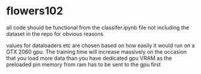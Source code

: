# flowers102
 
all code should be functional from the classifer.ipynb file
not including the dataset in the repo for obvious reasons

values for dataloaders etc are chosen based on how easily it would run on a
GTX 2060 gpu. The training time will increase massively on the occasion that
you load more data than you have dedicated gpu VRAM as the preloaded pin 
memory from ram has to be sent to the gpu first